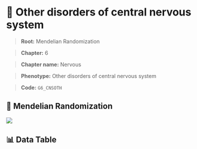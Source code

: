 # 🧪 Other disorders of central nervous system

> **Root:** Mendelian Randomization

> **Chapter:** 6  

> **Chapter name:** Nervous

> **Phenotype:** Other disorders of central nervous system  

> **Code:** `G6_CNSOTH`

## 🧬 Mendelian Randomization  

<img src="/MR/Figures/Forward/G6_CNSOTH.png"/>

## 📊 Data Table

<CsvTableMRF src="/public/MR/Data/Forward/G6_CNSOTH.csv"/>
